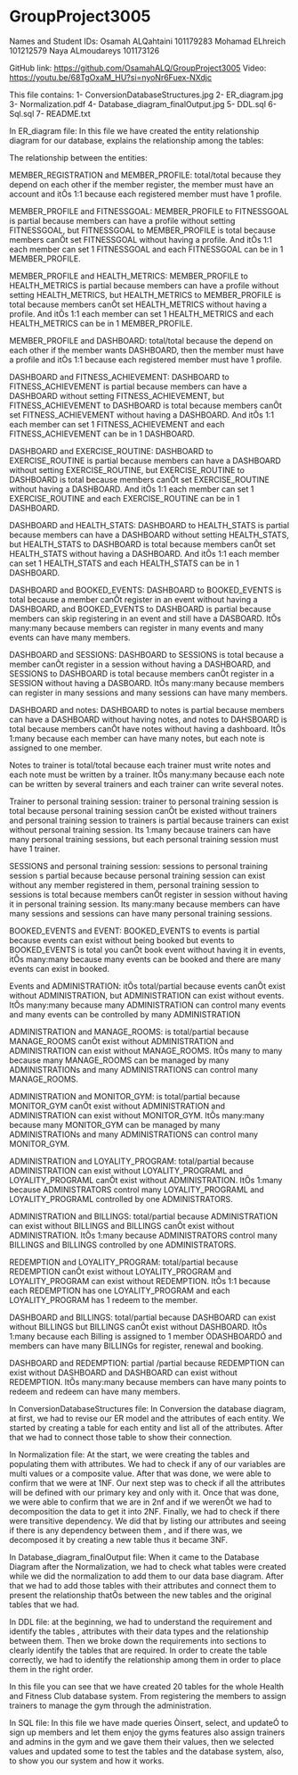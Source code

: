 # GroupProject3005

Names and Student IDs:
Osamah ALQahtaini 101179283
Mohamad ELhreich 101212579
Naya ALmoudareys 101173126




GitHub link: https://github.com/OsamahALQ/GroupProject3005
Video: https://youtu.be/68TgOxaM_HU?si=nyoNr6Fuex-NXdjc




This file contains:
1- ConversionDatabaseStructures.jpg
2- ER_diagram.jpg
3- Normalization.pdf
4- Database_diagram_finalOutput.jpg
5- DDL.sql
6- Sql.sql
7- README.txt




In ER_diagram file:
In this file we have created the entity relationship diagram for our database, explains the relationship among the tables:

The relationship between the entities:

MEMBER_REGISTRATION and MEMBER_PROFILE: total/total because they depend on each other if the member register, the member must have an account and itÕs 1:1 because each registered member must have 1 profile.

MEMBER_PROFILE and FITNESSGOAL: MEMBER_PROFILE to FITNESSGOAL is partial because members can have a profile without setting FITNESSGOAL, but FITNESSGOAL to MEMBER_PROFILE is total because members canÕt set FITNESSGOAL without having a profile. And itÕs 1:1 each member can set 1 FITNESSGOAL and each FITNESSGOAL can be in 1 MEMBER_PROFILE.

MEMBER_PROFILE and HEALTH_METRICS: MEMBER_PROFILE to HEALTH_METRICS is partial because members can have a profile without setting HEALTH_METRICS, but HEALTH_METRICS to MEMBER_PROFILE is total because members canÕt set HEALTH_METRICS without having a profile. And itÕs 1:1 each member can set 1 HEALTH_METRICS and each HEALTH_METRICS can be in 1 MEMBER_PROFILE.


MEMBER_PROFILE and DASHBOARD: total/total because the depend on each other if the member wants DASHBOARD, then the member must have a profile and itÕs 1:1 because each registered member must have 1 profile.

DASHBOARD and FITNESS_ACHIEVEMENT: DASHBOARD to FITNESS_ACHIEVEMENT is partial because members can have a DASHBOARD without setting FITNESS_ACHIEVEMENT, but FITNESS_ACHIEVEMENT to DASHBOARD is total because members canÕt set FITNESS_ACHIEVEMENT without having a DASHBOARD. And itÕs 1:1 each member can set 1 FITNESS_ACHIEVEMENT and each FITNESS_ACHIEVEMENT can be in 1 DASHBOARD.

DASHBOARD and EXERCISE_ROUTINE: DASHBOARD to EXERCISE_ROUTINE is partial because members can have a DASHBOARD without setting EXERCISE_ROUTINE, but EXERCISE_ROUTINE to DASHBOARD is total because members canÕt set EXERCISE_ROUTINE without having a DASHBOARD. And itÕs 1:1 each member can set 1 EXERCISE_ROUTINE and each EXERCISE_ROUTINE can be in 1 DASHBOARD.

DASHBOARD and HEALTH_STATS: DASHBOARD to HEALTH_STATS is partial because members can have a DASHBOARD without setting HEALTH_STATS, but HEALTH_STATS to DASHBOARD is total because members canÕt set HEALTH_STATS without having a DASHBOARD. And itÕs 1:1 each member can set 1 HEALTH_STATS and each HEALTH_STATS can be in 1 DASHBOARD.

DASHBOARD and BOOKED_EVENTS: DASHBOARD to BOOKED_EVENTS is total because a member canÕt register in an event without having a DASHBOARD, and BOOKED_EVENTS to DASHBOARD is partial because members can skip registering in an event and still have a DASBOARD. ItÕs many:many because members can register in many events and many events can have many members.

DASHBOARD and SESSIONS: DASHBOARD to SESSIONS is total because a member canÕt register in a session without having a DASHBOARD, and SESSIONS to DASHBOARD is total because members canÕt register in a SESSION without having a DASBOARD. ItÕs many:many because members can register in many sessions and many sessions can have many members.

DASHBOARD and notes: DASHBOARD to notes is partial because members can have a DASHBOARD without having notes, and notes to DAHSBOARD is total because members canÕt have notes without having a dashboard. ItÕs 1:many because each member can have many notes, but each note is assigned to one member.

Notes to trainer is total/total because each trainer must write notes and each note must be written by a trainer. ItÕs many:many because each note can be written by several trainers and each trainer can write several notes.

Trainer to personal training session: trainer to personal training session is total because personal training session canÕt be existed without trainers and personal training session to trainers is partial because trainers can exist without personal training session. Its 1:many because trainers can have many personal training sessions, but each personal training session must have 1 trainer.

SESSIONS and personal training session: sessions to personal training session s partial because because personal training session can exist without any member registered in them, personal training session to sessions is total because members canÕt register in session without having it in personal training session.  Its many:many because members can have many sessions and sessions can have many personal training sessions.

BOOKED_EVENTS and EVENT: BOOKED_EVENTS to events is partial because events can exist without being booked but events to BOOKED_EVENTS is total you canÕt book event without having it in events, itÕs many:many because many events can be booked and there are many events can exist in booked. 

Events and ADMINISTRATION: itÕs total/partial because events canÕt exist without ADMINISTRATION, but ADMINISTRATION can exist without events. ItÕs many:many because many ADMINISTRATION can control many events and many events can be controlled by many ADMINISTRATION

ADMINISTRATION and MANAGE_ROOMS: is total/partial because MANAGE_ROOMS canÕt exist without ADMINISTRATION and ADMINISTRATION can exist without MANAGE_ROOMS. ItÕs many to many because many MANAGE_ROOMS can be managed by many ADMINISTRATIONs and many ADMINISTRATIONS can control many MANAGE_ROOMS.

ADMINISTRATION and MONITOR_GYM: is total/partial because MONITOR_GYM canÕt exist without ADMINISTRATION and ADMINISTRATION can exist without MONITOR_GYM. ItÕs many:many because many MONITOR_GYM can be managed by many ADMINISTRATIONs and many ADMINISTRATIONS can control many MONITOR_GYM.

ADMINISTRATION and LOYALITY_PROGRAM: total/partial because ADMINISTRATION can exist without LOYALITY_PROGRAML and LOYALITY_PROGRAML canÕt exist without ADMINISTRATION. ItÕs 1:many because ADMINISTRATORS control many LOYALITY_PROGRAML and LOYALITY_PROGRAML controlled by one ADMINISTRATORS.

ADMINISTRATION and BILLINGS: total/partial because ADMINISTRATION can exist without BILLINGS and BILLINGS canÕt exist without ADMINISTRATION. ItÕs 1:many because ADMINISTRATORS control many BILLINGS and BILLINGS controlled by one ADMINISTRATORS.

REDEMPTION and LOYALITY_PROGRAM: total/partial because REDEMPTION canÕt exist without LOYALITY_PROGRAM and LOYALITY_PROGRAM can exist without REDEMPTION. ItÕs 1:1 because each REDEMPTION has one LOYALITY_PROGRAM and each LOYALITY_PROGRAM has 1 redeem to the member.

DASHBOARD and BILLINGS: total/partial because DASHBOARD can exist without BILLINGS but BILLINGS canÕt exist without DASHBOARD. ItÕs 1:many because each Billing is assigned to 1 member ÒDASHBOARDÓ and members can have many BILLINGs for register, renewal and booking. 

DASHBOARD and REDEMPTION: partial /partial because REDEMPTION can exist without DASHBOARD and DASHBOARD can exist without REDEMPTION. ItÕs many:many because members can have many points to redeem and redeem can have many members. 




In ConversionDatabaseStructures file:
In Conversion the database diagram, at first, we had to revise our ER model and the attributes of each entity. We started by creating a table for each entity and list all of the attributes. After that we had to connect those table to show their connection.




In Normalization file:
At the start, we were creating the tables and populating them with attributes. We had to check if any of our variables are multi values or a composite value. After that was done, we were able to confirm that we were at 1NF. Our next step was to check if all the attributes will be defined with our primary key and only with it. Once that was done, we were able to confirm that we are in 2nf and if we werenÕt we had to decomposition the data to get it into 2NF. Finally, we had to check if there were transitive dependency. We did that by listing our attributes and seeing if there is any dependency between them , and if there was, we decomposed it by creating a new table  thus it became 3NF.




In Database_diagram_finalOutput file:
When it came to the Database Diagram after the Normalization, we had to check what tables were created while we did the normalization to add them to our data base diagram. After that we had to add those tables with their attributes and connect them to present the relationship thatÕs between the new tables and the original tables that we had.




In DDL file:
at the beginning, we had to understand the requirement and identify the tables , attributes with their data types and the relationship between them. Then we broke down the requirements into sections to clearly identify the tables that are required. In order to create the table correctly, we had to identify the relationship among them in order to place them in the right order. 

In this file you can see that we have created 20 tables for the whole Health and Fitness Club database system. From registering the members to assign trainers to manage the gym through the administration.




In SQL file:
In this file we have made queries Òinsert, select, and updateÓ to sign up members and let them enjoy the gyms features also assign trainers and admins in the gym and we gave them their values, then we selected values and updated some to test the tables and the database system, also, to show you our system and how it works.
